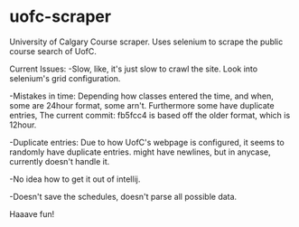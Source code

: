 # uofc-scraper

University of Calgary Course scraper. Uses selenium to scrape the public course search of UofC.

Current Issues: 
-Slow, like, it's just slow to crawl the site. Look into selenium's grid configuration.

-Mistakes in time: Depending how classes entered the time, and when, some are 24hour format, some arn't. Furthermore some have duplicate entries,  The current commit:  fb5fcc4 is based off the older format, which is 12hour.

-Duplicate entries: Due to how UofC's webpage is configured, it seems to randomly have duplicate entries. might have newlines, but in anycase, currently doesn't handle it.

-No idea how to get it out of intellij.

-Doesn't save the schedules, doesn't parse all possible data. 


Haaave fun!

